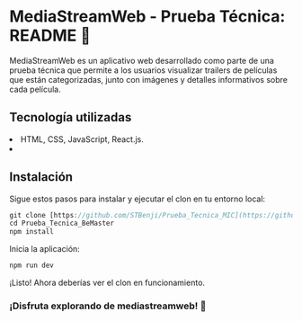 # MediaStreamWeb - Prueba Técnica: README 🚀
MediaStreamWeb es un aplicativo web desarrollado como parte de una prueba técnica que permite a los usuarios visualizar trailers de películas que están categorizadas, junto con imágenes y detalles informativos sobre cada película. 

## Tecnología utilizadas
<li>HTML, CSS, JavaScript, React.js.<li/>  
  
## Instalación
Sigue estos pasos para instalar y ejecutar el clon en tu entorno local:

```js
git clone [https://github.com/STBenji/Prueba_Tecnica_MIC](https://github.com/STBenji/Prueba_Tecnica_BeMaster).git
cd Prueba_Tecnica_BeMaster
npm install
```
Inicia la aplicación:

```js
npm run dev
```
¡Listo! Ahora deberías ver el clon en funcionamiento.

### ¡Disfruta explorando de mediastreamweb! 🚀
